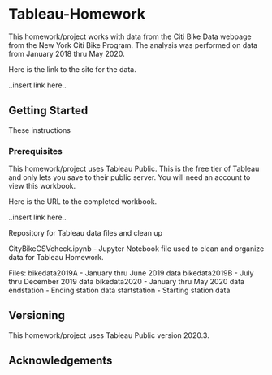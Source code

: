 # Tableau-Homework

This homework/project works with data from the Citi Bike Data webpage from the New York Citi Bike Program.  The analysis was performed on data from January 2018 thru May 2020.

Here is the link to the site for the data.

..insert link here..

## Getting Started

These instructions


### Prerequisites

This homework/project uses Tableau Public.  This is the free tier of Tableau and only lets you save to their public server.  You will need an account to view this workbook.

Here is the URL to the completed workbook.

..insert link here..



Repository for Tableau data files and clean up

CityBikeCSVcheck.ipynb - Jupyter Notebook file used to clean and organize data for Tableau Homework.

Files:
bikedata2019A - January thru June 2019 data
bikedata2019B - July thru December 2019 data
bikedata2020 - January thru May 2020 data
endstation - Ending station data
startstation - Starting station data


## Versioning

This homework/project uses Tableau Public version 2020.3.


## Acknowledgements



